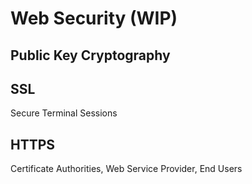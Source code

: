 # Web Security (WIP)

## Public Key Cryptography


## SSL

Secure Terminal Sessions

## HTTPS

Certificate Authorities, Web Service Provider, End Users